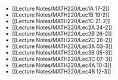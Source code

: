 - [[Lecture Notes/MATH220/Lec1A 17-2]]
- [[Lecture Notes/MATH220/Lec1B 19-2]]
- [[Lecture Notes/MATH220/Lec1C 21-2]]
- [[Lecture Notes/MATH220/Lec2A 24-2]]
- [[Lecture Notes/MATH220/Lec2B 26-2]]
- [[Lecture Notes/MATH220/Lec2C 28-2]]
- [[Lecture Notes/MATH220/Lec3A 03-3]]
- [[Lecture Notes/MATH220/Lec3B 05-3]]
- [[Lecture Notes/MATH220/Lec3C 07-3]]
- [[Lecture Notes/MATH220/Lec4A 10-3]]
- [[Lecture Notes/MATH220/Lec4B 12-3]]